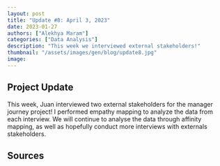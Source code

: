 ```yaml
---
layout: post
title: "Update #8: April 3, 2023"
date: 2023-01-27
authors: ["Alekhya Maram"]
categories: ["Data Analysis"]
description: "This week we interviewed external stakeholders!"
thumbnail: "/assets/images/gen/blog/update8.jpg"
image: 
---
```


## Project Update

This week, Juan interviewed two external stakeholders for the manager journey project! I performed empathy mapping to analyze the data from each interview. We will continue to analyse the data through affinity mapping, as well as hopefully conduct more interviews with externals stakeholders. 

## Sources

